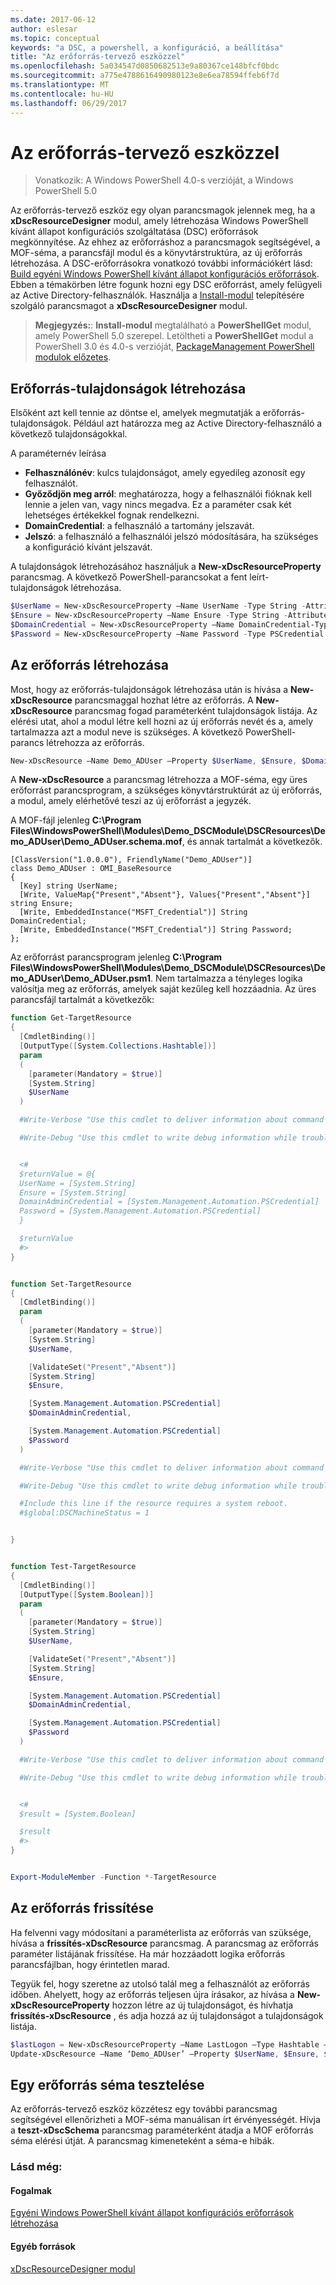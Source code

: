 ```yaml
---
ms.date: 2017-06-12
author: eslesar
ms.topic: conceptual
keywords: "a DSC, a powershell, a konfiguráció, a beállítása"
title: "Az erőforrás-tervező eszközzel"
ms.openlocfilehash: 5a034547d0850682513e9a80367ce148bfcf0bdc
ms.sourcegitcommit: a775e4788616490980123e8e6ea78594ffeb6f7d
ms.translationtype: MT
ms.contentlocale: hu-HU
ms.lasthandoff: 06/29/2017
---
```

# <a name="using-the-resource-designer-tool"></a>Az erőforrás-tervező eszközzel

> Vonatkozik: A Windows PowerShell 4.0-s verzióját, a Windows PowerShell 5.0

Az erőforrás-tervező eszköz egy olyan parancsmagok jelennek meg, ha a **xDscResourceDesigner** modul, amely létrehozása Windows PowerShell kívánt állapot konfigurációs szolgáltatása (DSC) erőforrások megkönnyítése. Az ehhez az erőforráshoz a parancsmagok segítségével, a MOF-séma, a parancsfájl modul és a könyvtárstruktúra, az új erőforrás létrehozása. A DSC-erőforrásokra vonatkozó további információkért lásd: [Build egyéni Windows PowerShell kívánt állapot konfigurációs erőforrások](authoringResource.md).
Ebben a témakörben létre fogunk hozni egy DSC erőforrást, amely felügyeli az Active Directory-felhasználók.
Használja a [Install-modul](https://technet.microsoft.com/en-us/library/dn807162.aspx) telepítésére szolgáló parancsmagot a **xDscResourceDesigner** modul.

>**Megjegyzés:**: **Install-modul** megtalálható a **PowerShellGet** modul, amely PowerShell 5.0 szerepel. Letöltheti a **PowerShellGet** modul a PowerShell 3.0 és 4.0-s verzióját, [PackageManagement PowerShell modulok előzetes](https://www.microsoft.com/en-us/download/details.aspx?id=49186).

## <a name="creating-resource-properties"></a>Erőforrás-tulajdonságok létrehozása
Elsőként azt kell tennie az döntse el, amelyek megmutatják a erőforrás-tulajdonságok. Például azt határozza meg az Active Directory-felhasználó a következő tulajdonságokkal.
 
A paraméternév leírása
* **Felhasználónév**: kulcs tulajdonságot, amely egyedileg azonosít egy felhasználót.
* **Győződjön meg arról**: meghatározza, hogy a felhasználói fióknak kell lennie a jelen van, vagy nincs megadva. Ez a paraméter csak két lehetséges értékekkel fognak rendelkezni.
* **DomainCredential**: a felhasználó a tartomány jelszavát.
* **Jelszó**: a felhasználó a felhasználói jelszó módosítására, ha szükséges a konfiguráció kívánt jelszavát.

A tulajdonságok létrehozásához használjuk a **New-xDscResourceProperty** parancsmag. A következő PowerShell-parancsokat a fent leírt-tulajdonságok létrehozása.

```powershell
$UserName = New-xDscResourceProperty –Name UserName -Type String -Attribute Key
$Ensure = New-xDscResourceProperty –Name Ensure -Type String -Attribute Write –ValidateSet “Present”, “Absent”
$DomainCredential = New-xDscResourceProperty –Name DomainCredential-Type PSCredential -Attribute Write
$Password = New-xDscResourceProperty –Name Password -Type PSCredential -Attribute Write
```

## <a name="create-the-resource"></a>Az erőforrás létrehozása

Most, hogy az erőforrás-tulajdonságok létrehozása után is hívása a **New-xDscResource** parancsmaggal hozhat létre az erőforrás. A **New-xDscResource** parancsmag fogad paraméterként tulajdonságok listája. Az elérési utat, ahol a modul létre kell hozni az új erőforrás nevét és a, amely tartalmazza azt a modul neve is szükséges. A következő PowerShell-parancs létrehozza az erőforrás.

```powershell
New-xDscResource –Name Demo_ADUser –Property $UserName, $Ensure, $DomainCredential, $Password –Path ‘C:\Program Files\WindowsPowerShell\Modules’ –ModuleName Demo_DSCModule
```

A **New-xDscResource** a parancsmag létrehozza a MOF-séma, egy üres erőforrást parancsprogram, a szükséges könyvtárstruktúrát az új erőforrás, a modul, amely elérhetővé teszi az új erőforrást a jegyzék.

A MOF-fájl jelenleg **C:\Program Files\WindowsPowerShell\Modules\Demo_DSCModule\DSCResources\Demo_ADUser\Demo_ADUser.schema.mof**, és annak tartalmát a következők.

```
[ClassVersion("1.0.0.0"), FriendlyName("Demo_ADUser")]
class Demo_ADUser : OMI_BaseResource
{
  [Key] string UserName;
  [Write, ValueMap{"Present","Absent"}, Values{"Present","Absent"}] string Ensure;
  [Write, EmbeddedInstance("MSFT_Credential")] String DomainCredential;
  [Write, EmbeddedInstance("MSFT_Credential")] String Password;
};
```

Az erőforrást parancsprogram jelenleg **C:\Program Files\WindowsPowerShell\Modules\Demo_DSCModule\DSCResources\Demo_ADUser\Demo_ADUser.psm1**. Nem tartalmazza a tényleges logika valósítja meg az erőforrás, amelyek saját kezűleg kell hozzáadnia. Az üres parancsfájl tartalmát a következők:

```powershell
function Get-TargetResource
{
  [CmdletBinding()]
  [OutputType([System.Collections.Hashtable])]
  param
  (
    [parameter(Mandatory = $true)]
    [System.String]
    $UserName
  )

  #Write-Verbose "Use this cmdlet to deliver information about command processing."

  #Write-Debug "Use this cmdlet to write debug information while troubleshooting."


  <#
  $returnValue = @{
  UserName = [System.String]
  Ensure = [System.String]
  DomainAdminCredential = [System.Management.Automation.PSCredential]
  Password = [System.Management.Automation.PSCredential]
  }

  $returnValue
  #>
}


function Set-TargetResource
{
  [CmdletBinding()]
  param
  (
    [parameter(Mandatory = $true)]
    [System.String]
    $UserName,

    [ValidateSet("Present","Absent")]
    [System.String]
    $Ensure,

    [System.Management.Automation.PSCredential]
    $DomainAdminCredential,

    [System.Management.Automation.PSCredential]
    $Password
  )

  #Write-Verbose "Use this cmdlet to deliver information about command processing."

  #Write-Debug "Use this cmdlet to write debug information while troubleshooting."

  #Include this line if the resource requires a system reboot.
  #$global:DSCMachineStatus = 1


}


function Test-TargetResource
{
  [CmdletBinding()]
  [OutputType([System.Boolean])]
  param
  (
    [parameter(Mandatory = $true)]
    [System.String]
    $UserName,

    [ValidateSet("Present","Absent")]
    [System.String]
    $Ensure,

    [System.Management.Automation.PSCredential]
    $DomainAdminCredential,

    [System.Management.Automation.PSCredential]
    $Password
  )

  #Write-Verbose "Use this cmdlet to deliver information about command processing."

  #Write-Debug "Use this cmdlet to write debug information while troubleshooting."


  <#
  $result = [System.Boolean]

  $result
  #>
}


Export-ModuleMember -Function *-TargetResource
```

## <a name="updating-the-resource"></a>Az erőforrás frissítése

Ha felvenni vagy módosítani a paraméterlista az erőforrás van szüksége, hívása a **frissítés-xDscResource** parancsmag. A parancsmag az erőforrás paraméter listájának frissítése. Ha már hozzáadott logika erőforrás parancsfájlban, hogy érintetlen marad.

Tegyük fel, hogy szeretne az utolsó talál meg a felhasználót az erőforrás időben. Ahelyett, hogy az erőforrás teljesen újra írásakor, az hívása a **New-xDscResourceProperty** hozzon létre az új tulajdonságot, és hívhatja **frissítés-xDscResource** , és adja hozzá az új tulajdonságot a tulajdonságok listája.

```powershell
$lastLogon = New-xDscResourceProperty –Name LastLogon –Type Hashtable –Attribute Write –Description “For mapping users to their last log on time”
Update-xDscResource –Name ‘Demo_ADUser’ –Property $UserName, $Ensure, $DomainCredential, $Password, $lastLogon -Force
```

## <a name="testing-a-resource-schema"></a>Egy erőforrás séma tesztelése

Az erőforrás-tervező eszköz közzétesz egy további parancsmag segítségével ellenőrizheti a MOF-séma manuálisan írt érvényességét. Hívja a **teszt-xDscSchema** parancsmag paraméterként átadja a MOF erőforrás séma elérési útját. A parancsmag kimeneteként a séma-e hibák.

### <a name="see-also"></a>Lásd még:

#### <a name="concepts"></a>Fogalmak
[Egyéni Windows PowerShell kívánt állapot konfigurációs erőforrások létrehozása](authoringResource.md)

#### <a name="other-resources"></a>Egyéb források
[xDscResourceDesigner modul](https://powershellgallery.com/packages/xDscResourceDesigner)